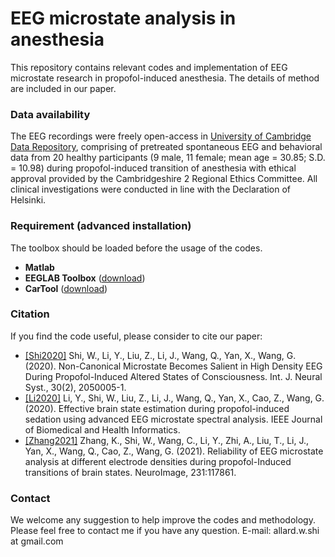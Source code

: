 # EEG microstate analysis in anesthesia
This repository contains relevant codes and implementation of EEG microstate research in propofol-induced anesthesia. The details of method are included in our paper. 

### Data availability
The EEG recordings were freely open-access in [University of Cambridge Data Repository](https://www.repository.cam.ac.uk/handle/1810/252736), comprising of pretreated spontaneous EEG and behavioral data from 20 healthy participants (9 male, 11 female; mean age = 30.85; S.D. = 10.98) during propofol-induced transition of anesthesia with ethical approval provided by the Cambridgeshire 2 Regional Ethics Committee. All clinical investigations were conducted in line with the Declaration of Helsinki.

### Requirement (advanced installation)
The toolbox should be loaded before the usage of the codes.

* **Matlab**
* **EEGLAB Toolbox** ([download](https://sccn.ucsd.edu/eeglab/download.php)) 
* **CarTool** ([download](https://sites.google.com/site/cartoolcommunity/))   

### Citation
If you find the code useful, please consider to cite our paper:
* [[Shi2020]](https://www.worldscientific.com/doi/10.1142/S0129065720500057) Shi, W., Li, Y., Liu, Z., Li, J., Wang, Q., Yan, X., Wang, G. (2020). Non-Canonical Microstate Becomes Salient in High Density EEG During Propofol-Induced Altered States of Consciousness. Int. J. Neural Syst., 30(2), 2050005-1.
* [[Li2020]](https://ieeexplore.ieee.org/document/9136842) Li, Y., Shi, W., Liu, Z., Li, J., Wang, Q., Yan, X., Cao, Z., Wang, G. (2020). Effective brain state estimation during propofol-induced sedation using advanced EEG microstate spectral analysis. IEEE Journal of Biomedical and Health Informatics.
* [[Zhang2021]](https://www.sciencedirect.com/science/article/pii/S1053811921001385#!) Zhang, K., Shi, W., Wang, C., Li, Y., Zhi, A., Liu, T., Li, J., Yan, X., Wang, Q., Cao, Z., Wang, G. (2021). Reliability of EEG microstate analysis at different electrode densities during propofol-Induced transitions of brain states. NeuroImage, 231:117861. 

### Contact
We welcome any suggestion to help improve the codes and methodology. Please feel free to contact me if you have any question.
E-mail: allard.w.shi at gmail.com
